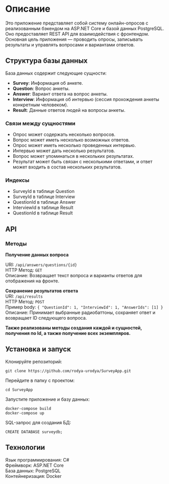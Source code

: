 # Описание
Это приложение представляет собой систему онлайн-опросов с реализованным бэкендом на ASP.NET Core и базой данных PostgreSQL. Оно предоставляет REST API для взаимодействия с фронтендом. Основная цель приложения — проводить опросы, записывать результаты и управлять вопросами и вариантами ответов.

## Структура базы данных
База данных содержит следующие сущности:

- __Survey__: Информация об анкете.
- __Question__: Вопрос анкеты.
- __Answer__: Вариант ответа на вопрос анкеты.
- __Interview__: Информация об интервью (сессия прохождения анкеты конкретным человеком).
- __Result__: Данные ответов людей на вопросы анкеты.
### Связи между сущностями
- Опрос может содержать несколько вопросов.
- Вопрос может иметь несколько возможных ответов.
- Опрос может иметь несколько проведенных интервью.
- Интервью может дать несколько результатов.
- Вопрос может упоминаться в нескольких результатах.
- Результат может быть связан с несколькими ответами, и ответ может входить в состав нескольких результатов.
### Индексы
- SurveyId в таблице Question
- SurveyId в таблице Interview
- QuestionId в таблице Answer
- InterviewId в таблице Result
- QuestionId в таблице Result
## API
### Методы
__Получение данных вопроса__

URI: `/api/answers/questions/{id}`  
HTTP Метод: `GET`  
Описание: Возвращает текст вопроса и варианты ответов для отображения на фронте.    

__Сохранение результатов ответа__  
URI: `/api/results`  
HTTP Метод: `POST`  
Пример body: `{
    "QuestionId": 1,
    "InterviewId": 1,
    "AnswerIds": [1]
}`  
Описание: Принимает выбранные радиобаттоны, сохраняет ответ и возвращает ID следующего вопроса.  
  
__Также реализованы методы создания каждой и сущностей, получения по Id, а также получение всех экземпляров.__  
## Установка и запуск  
Клонируйте репозиторий:  
  
`git clone https://github.com/rodya-urodya/SurveyApp.git`  
  
Перейдите в папку с проектом:  
  
`cd SurveyApp`  
  
Запустите приложение и базу данных:  

`docker-compose build`  
`docker-compose up`  

SQL-запрос для создания БД:  

`CREATE DATABASE surveydb;`  
  
## Технологии
Язык программирования: C#  
Фреймворк: ASP.NET Core  
База данных: PostgreSQL  
Контейнеризация: Docker  
